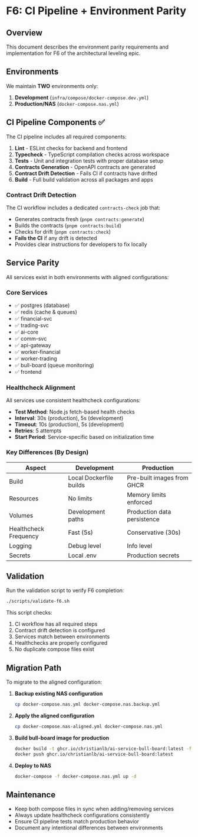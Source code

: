 # F6: CI Pipeline + Environment Parity

## Overview
This document describes the environment parity requirements and implementation for F6 of the architectural leveling epic.

## Environments
We maintain **TWO** environments only:
1. **Development** (`infra/compose/docker-compose.dev.yml`)
2. **Production/NAS** (`docker-compose.nas.yml`)

## CI Pipeline Components ✅

The CI pipeline includes all required components:

1. **Lint** - ESLint checks for backend and frontend
2. **Typecheck** - TypeScript compilation checks across workspace
3. **Tests** - Unit and integration tests with proper database setup
4. **Contracts Generation** - OpenAPI contracts are generated
5. **Contract Drift Detection** - Fails CI if contracts have drifted
6. **Build** - Full build validation across all packages and apps

### Contract Drift Detection
The CI workflow includes a dedicated `contracts-check` job that:
- Generates contracts fresh (`pnpm contracts:generate`)
- Builds the contracts (`pnpm contracts:build`)
- Checks for drift (`pnpm contracts:check`)
- **Fails the CI** if any drift is detected
- Provides clear instructions for developers to fix locally

## Service Parity

All services exist in both environments with aligned configurations:

### Core Services
- ✅ postgres (database)
- ✅ redis (cache & queues)
- ✅ financial-svc
- ✅ trading-svc
- ✅ ai-core
- ✅ comm-svc
- ✅ api-gateway
- ✅ worker-financial
- ✅ worker-trading
- ✅ bull-board (queue monitoring)
- ✅ frontend

### Healthcheck Alignment
All services use consistent healthcheck configurations:
- **Test Method**: Node.js fetch-based health checks
- **Interval**: 30s (production), 5s (development)
- **Timeout**: 10s (production), 5s (development)
- **Retries**: 5 attempts
- **Start Period**: Service-specific based on initialization time

### Key Differences (By Design)

| Aspect | Development | Production |
|--------|------------|------------|
| Build | Local Dockerfile builds | Pre-built images from GHCR |
| Resources | No limits | Memory limits enforced |
| Volumes | Development paths | Production data persistence |
| Healthcheck Frequency | Fast (5s) | Conservative (30s) |
| Logging | Debug level | Info level |
| Secrets | Local .env | Production secrets |

## Validation

Run the validation script to verify F6 completion:

```bash
./scripts/validate-f6.sh
```

This script checks:
1. CI workflow has all required steps
2. Contract drift detection is configured
3. Services match between environments
4. Healthchecks are properly configured
5. No duplicate compose files exist

## Migration Path

To migrate to the aligned configuration:

1. **Backup existing NAS configuration**
   ```bash
   cp docker-compose.nas.yml docker-compose.nas.backup.yml
   ```

2. **Apply the aligned configuration**
   ```bash
   cp docker-compose.nas-aligned.yml docker-compose.nas.yml
   ```

3. **Build bull-board image for production**
   ```bash
   docker build -t ghcr.io/christianlb/ai-service-bull-board:latest -f apps/bull-board/Dockerfile .
   docker push ghcr.io/christianlb/ai-service-bull-board:latest
   ```

4. **Deploy to NAS**
   ```bash
   docker-compose -f docker-compose.nas.yml up -d
   ```

## Maintenance

- Keep both compose files in sync when adding/removing services
- Always update healthcheck configurations consistently
- Ensure CI pipeline tests match production behavior
- Document any intentional differences between environments
